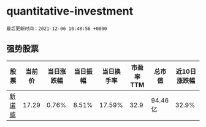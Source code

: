 # quantitative-investment

`最后更新时间：2021-12-06 10:48:56 +0800`

## 强势股票

|股票|当前价|当日涨跌幅|当日振幅|当日换手率|市盈率TTM|总市值|近10日涨跌幅|
|----|----|----|----|----|----|----|----|
|[新诺威](https://xueqiu.com/S/SZ300765)|17.29|0.76%|8.51%|17.59%|32.9|94.46亿|32.9%|
